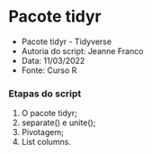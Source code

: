 # Pacote tidyr

- Pacote tidyr - Tidyverse
- Autoria do script: Jeanne Franco
- Data: 11/03/2022
- Fonte: Curso R

### Etapas do script

1. O pacote tidyr;
2. separate() e unite();
3. Pivotagem;
4. List columns.
